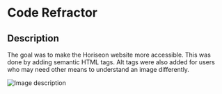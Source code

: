 # Code Refractor 

## Description

The goal was to make the Horiseon website more accessible. This was done by adding semantic HTML tags. Alt tags were also added for users who may need other means to understand an image differently.  




![Image description](01-html-css-git-homework-demo.png)


